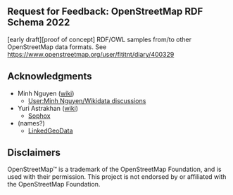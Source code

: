 ## Request for Feedback: OpenStreetMap RDF Schema 2022
[early draft][proof of concept] RDF/OWL samples from/to other OpenStreetMap data formats. See https://www.openstreetmap.org/user/fititnt/diary/400329

## Acknowledgments

- Minh Nguyen ([wiki](https://wiki.openstreetmap.org/wiki/User:Minh_Nguyen))
  - [User:Minh Nguyen/Wikidata discussions](https://wiki.openstreetmap.org/wiki/User:Minh_Nguyen/Wikidata_discussions)
- Yuri Astrakhan ([wiki](https://wiki.openstreetmap.org/wiki/User:Yurik))
  - [Sophox](https://wiki.openstreetmap.org/wiki/Sophox)
- (names?)
  - [LinkedGeoData](https://wiki.openstreetmap.org/wiki/LinkedGeoData)

## Disclaimers
<!--
TODO see https://wiki.osmfoundation.org/wiki/Trademark_Policy
-->

OpenStreetMap™ is a trademark of the OpenStreetMap Foundation, and is used with their permission.
This project is not endorsed by or affiliated with the OpenStreetMap Foundation.
